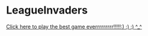 # LeagueInvaders
<a href = "https://github.com/GITHUBSARIKA/LeagueInvaders/blob/master/Coolness.jar?raw=true">
Click here to play the best game everrrrrrrrr!!!!!:) :) :) ^_^
  </a>
